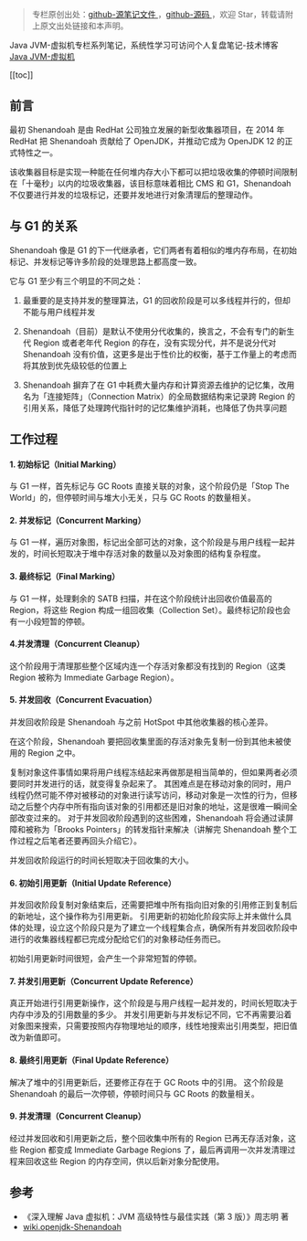 > 专栏原创出处：[github-源笔记文件 ](https://github.com/GourdErwa/review-notes/tree/master/language/java-jvm) ，[github-源码 ](https://github.com/GourdErwa/java-advanced/tree/master/java-jvm)，欢迎 Star，转载请附上原文出处链接和本声明。

Java JVM-虚拟机专栏系列笔记，系统性学习可访问个人复盘笔记-技术博客 [Java JVM-虚拟机 ](https://review-notes.top/language/java-jvm/)

[[toc]]
## 前言
最初 Shenandoah 是由 RedHat 公司独立发展的新型收集器项目，在 2014 年 RedHat 把 Shenandoah 贡献给了 OpenJDK，并推动它成为 OpenJDK 12 的正式特性之一。

该收集器目标是实现一种能在任何堆内存大小下都可以把垃圾收集的停顿时间限制在「十毫秒」以内的垃圾收集器，该目标意味着相比 CMS 和 G1，Shenandoah 不仅要进行并发的垃圾标记，还要并发地进行对象清理后的整理动作。

## 与 G1 的关系
Shenandoah 像是 G1 的下一代继承者，它们两者有着相似的堆内存布局，在初始标记、并发标记等许多阶段的处理思路上都高度一致。

它与 G1 至少有三个明显的不同之处：
1. 最重要的是支持并发的整理算法，G1 的回收阶段是可以多线程并行的，但却不能与用户线程并发

2. Shenandoah（目前）是默认不使用分代收集的，换言之，不会有专门的新生代 Region 或者老年代 Region 的存在，没有实现分代，并不是说分代对 Shenandoah 没有价值，这更多是出于性价比的权衡，基于工作量上的考虑而将其放到优先级较低的位置上

3. Shenandoah 摒弃了在 G1 中耗费大量内存和计算资源去维护的记忆集，改用名为「连接矩阵」（Connection Matrix）的全局数据结构来记录跨 Region 的引用关系，降低了处理跨代指针时的记忆集维护消耗，也降低了伪共享问题

## 工作过程

#### 1. 初始标记（Initial Marking）
与 G1 一样，首先标记与 GC Roots 直接关联的对象，这个阶段仍是「Stop The World」的，但停顿时间与堆大小无关，只与 GC Roots 的数量相关。

#### 2. 并发标记（Concurrent Marking）
与 G1 一样，遍历对象图，标记出全部可达的对象，这个阶段是与用户线程一起并发的，时间长短取决于堆中存活对象的数量以及对象图的结构复杂程度。

#### 3. 最终标记（Final Marking）
与 G1 一样，处理剩余的 SATB 扫描，并在这个阶段统计出回收价值最高的 Region，将这些 Region 构成一组回收集（Collection Set）。最终标记阶段也会有一小段短暂的停顿。

#### 4.并发清理（Concurrent Cleanup）
这个阶段用于清理那些整个区域内连一个存活对象都没有找到的 Region（这类 Region 被称为 Immediate Garbage Region）。

#### 5. 并发回收（Concurrent Evacuation）
并发回收阶段是 Shenandoah 与之前 HotSpot 中其他收集器的核心差异。

在这个阶段，Shenandoah 要把回收集里面的存活对象先复制一份到其他未被使用的 Region 之中。

复制对象这件事情如果将用户线程冻结起来再做那是相当简单的，但如果两者必须要同时并发进行的话，就变得复杂起来了。
其困难点是在移动对象的同时，用户线程仍然可能不停对被移动的对象进行读写访问，移动对象是一次性的行为，但移动之后整个内存中所有指向该对象的引用都还是旧对象的地址，这是很难一瞬间全部改变过来的。
对于并发回收阶段遇到的这些困难，Shenandoah 将会通过读屏障和被称为「Brooks Pointers」的转发指针来解决（讲解完 Shenandoah 整个工作过程之后笔者还要再回头介绍它）。


并发回收阶段运行的时间长短取决于回收集的大小。

#### 6. 初始引用更新（Initial Update Reference）
并发回收阶段复制对象结束后，还需要把堆中所有指向旧对象的引用修正到复制后的新地址，这个操作称为引用更新。
引用更新的初始化阶段实际上并未做什么具体的处理，设立这个阶段只是为了建立一个线程集合点，确保所有并发回收阶段中进行的收集器线程都已完成分配给它们的对象移动任务而已。

初始引用更新时间很短，会产生一个非常短暂的停顿。

#### 7. 并发引用更新（Concurrent Update Reference）
真正开始进行引用更新操作，这个阶段是与用户线程一起并发的，时间长短取决于内存中涉及的引用数量的多少。
并发引用更新与并发标记不同，它不再需要沿着对象图来搜索，只需要按照内存物理地址的顺序，线性地搜索出引用类型，把旧值改为新值即可。

#### 8. 最终引用更新（Final Update Reference）
解决了堆中的引用更新后，还要修正存在于 GC Roots 中的引用。
这个阶段是 Shenandoah 的最后一次停顿，停顿时间只与 GC Roots 的数量相关。

#### 9. 并发清理（Concurrent Cleanup）
经过并发回收和引用更新之后，整个回收集中所有的 Region 已再无存活对象，这些 Region 都变成 Immediate Garbage Regions 了，最后再调用一次并发清理过程来回收这些 Region 的内存空间，供以后新对象分配使用。


## 参考
- 《深入理解 Java 虚拟机：JVM 高级特性与最佳实践（第 3 版）》周志明 著
- [wiki.openjdk-Shenandoah](https://wiki.openjdk.java.net/display/shenandoah/main)